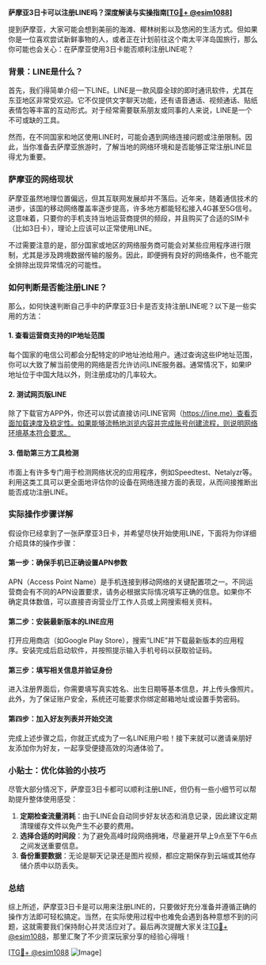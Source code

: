 **萨摩亚3日卡可以注册LINE吗？深度解读与实操指南[[TG💪+ @esim1088](https://t.me/s/esim1088)]**

提到萨摩亚，大家可能会想到美丽的海滩、椰林树影以及悠闲的生活方式。但如果你是一位喜欢尝试新鲜事物的人，或者正在计划前往这个南太平洋岛国旅行，那么你可能也会关心：在萨摩亚使用3日卡能否顺利注册LINE呢？

### 背景：LINE是什么？
首先，我们得简单介绍一下LINE。LINE是一款风靡全球的即时通讯软件，尤其在东亚地区非常受欢迎。它不仅提供文字聊天功能，还有语音通话、视频通话、贴纸表情包等丰富的互动形式。对于经常需要联系朋友或同事的人来说，LINE是一个不可或缺的工具。

然而，在不同国家和地区使用LINE时，可能会遇到网络连接问题或注册限制。因此，当你准备去萨摩亚旅游时，了解当地的网络环境和是否能够正常注册LINE显得尤为重要。

### 萨摩亚的网络现状
萨摩亚虽然地理位置偏远，但其互联网发展却并不落后。近年来，随着通信技术的进步，该国的移动网络覆盖率逐步提高，许多地方都能轻松接入4G甚至5G信号。这意味着，只要你的手机支持当地运营商提供的频段，并且购买了合适的SIM卡（比如3日卡），理论上应该可以正常使用LINE。

不过需要注意的是，部分国家或地区的网络服务商可能会对某些应用程序进行限制，尤其是涉及跨境数据传输的服务。因此，即便拥有良好的网络条件，也不能完全排除出现异常情况的可能性。

### 如何判断是否能注册LINE？
那么，如何快速判断自己手中的萨摩亚3日卡是否支持注册LINE呢？以下是一些实用的方法：

#### 1. 查看运营商支持的IP地址范围
每个国家的电信公司都会分配特定的IP地址池给用户。通过查询这些IP地址范围，你可以大致了解当前使用的网络是否允许访问LINE服务器。通常情况下，如果IP地址位于中国大陆以外，则注册成功的几率较大。

#### 2. 测试网页版LINE
除了下载官方APP外，你还可以尝试直接访问LINE官网（https://line.me）查看页面加载速度及稳定性。如果能够流畅地浏览内容并完成账号创建流程，则说明网络环境基本符合要求。

#### 3. 借助第三方工具检测
市面上有许多专门用于检测网络状况的应用程序，例如Speedtest、Netalyzr等。利用这类工具可以更全面地评估你的设备在网络连接方面的表现，从而间接推断出能否成功注册LINE。

### 实际操作步骤详解
假设你已经拿到了一张萨摩亚3日卡，并希望尽快开始使用LINE，下面将为你详细介绍具体的操作步骤：

#### 第一步：确保手机已正确设置APN参数
APN（Access Point Name）是手机连接到移动网络的关键配置项之一。不同运营商会有不同的APN设置要求，请务必根据实际情况填写正确的信息。如果你不确定具体数值，可以直接咨询营业厅工作人员或上网搜索相关资料。

#### 第二步：安装最新版本的LINE应用
打开应用商店（如Google Play Store），搜索“LINE”并下载最新版本的应用程序。安装完成后启动软件，并按照提示输入手机号码以获取验证码。

#### 第三步：填写相关信息并验证身份
进入注册界面后，你需要填写真实姓名、出生日期等基本信息，并上传头像照片。此外，为了保证账户安全，系统还可能要求你绑定邮箱地址或设置手势密码。

#### 第四步：加入好友列表并开始交流
完成上述步骤之后，你就正式成为了一名LINE用户啦！接下来就可以邀请亲朋好友添加你为好友，一起享受便捷高效的沟通体验了。

### 小贴士：优化体验的小技巧
尽管大部分情况下，萨摩亚3日卡都可以顺利注册LINE，但仍有一些小细节可以帮助提升整体使用感受：

1. **定期检查流量消耗**：由于LINE会自动同步好友状态和消息记录，因此建议定期清理缓存文件以免产生不必要的费用。
2. **选择合适的时间段**：为了避免高峰时段网络拥堵，尽量避开早上9点至下午6点之间发送重要信息。
3. **备份重要数据**：无论是聊天记录还是图片视频，都应定期保存到云端或其他存储介质中以防丢失。

### 总结
综上所述，萨摩亚3日卡是可以用来注册LINE的，只要做好充分准备并遵循正确的操作方法即可轻松搞定。当然，在实际使用过程中也难免会遇到各种意想不到的问题，这就需要我们保持耐心并灵活应对了。最后再次提醒大家关注[TG💪+ @esim1088](https://t.me/s/esim1088)，那里汇聚了不少资深玩家分享的经验心得哦！

[[TG💪+ @esim1088](https://t.me/s/esim1088) ![Image](https://i.postimg.cc/4NQfJmqS/Snipaste-2025-05-13-00-14-12.png)]